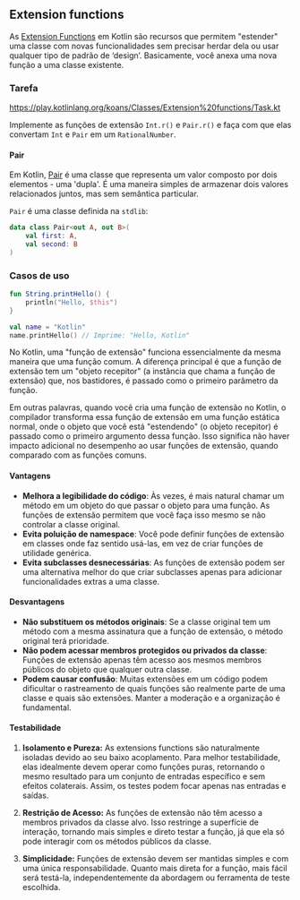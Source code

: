 ## Extension functions

As [Extension Functions](https://kotlinlang.org/docs/extensions.html#extension-functions) em Kotlin são recursos que permitem "estender" uma
classe com novas funcionalidades sem precisar herdar dela ou usar qualquer tipo de padrão de ‘design’. Basicamente, você anexa uma nova
função a uma classe existente.

### Tarefa

https://play.kotlinlang.org/koans/Classes/Extension%20functions/Task.kt

Implemente as funções de extensão `Int.r()` e `Pair.r()` e faça com que elas convertam `Int` e `Pair` em um `RationalNumber`.

#### Pair

Em Kotlin, [Pair](https://kotlinlang.org/api/latest/jvm/stdlib/kotlin/-pair/) é uma classe que representa um valor composto por dois elementos - uma 'dupla'. É uma maneira simples de armazenar dois
valores relacionados juntos, mas sem semântica particular.

`Pair` é uma classe definida na `stdlib`:

```kotlin
data class Pair<out A, out B>(
    val first: A,
    val second: B
)
```

### Casos de uso

```kotlin
fun String.printHello() {
    println("Hello, $this")
}

val name = "Kotlin"
name.printHello() // Imprime: "Hello, Kotlin"
```

No Kotlin, uma "função de extensão" funciona essencialmente da mesma maneira que uma função comum. A diferença principal é que a função de
extensão tem um "objeto recepitor" (a instância que chama a função de extensão) que, nos bastidores, é passado como o primeiro parâmetro da
função.

Em outras palavras, quando você cria uma função de extensão no Kotlin, o compilador transforma essa função de extensão em uma função
estática normal, onde o objeto que você está "estendendo" (o objeto recepitor) é passado como o primeiro argumento dessa função. Isso
significa não haver impacto adicional no desempenho ao usar funções de extensão, quando comparado com as funções comuns.

#### Vantagens

- **Melhora a legibilidade do código**: Às vezes, é mais natural chamar um método em um objeto do que passar o objeto para uma função. As
  funções de extensão permitem que você faça isso mesmo se não controlar a classe original.
- **Evita poluição de namespace**: Você pode definir funções de extensão em classes onde faz sentido usá-las, em vez de criar funções de
  utilidade genérica.
- **Evita subclasses desnecessárias**: As funções de extensão podem ser uma alternativa melhor do que criar subclasses apenas para adicionar
  funcionalidades extras a uma classe.

#### Desvantagens

- **Não substituem os métodos originais**: Se a classe original tem um método com a mesma assinatura que a função de extensão, o método
  original terá prioridade.
- **Não podem acessar membros protegidos ou privados da classe**: Funções de extensão apenas têm acesso aos mesmos membros públicos do
  objeto que qualquer outra classe.
- **Podem causar confusão**: Muitas extensões em um código podem dificultar o rastreamento de quais funções são realmente parte de uma
  classe e quais são extensões. Manter a moderação e a organização é fundamental.

#### Testabilidade

1. **Isolamento e Pureza:**
   As extensions functions são naturalmente isoladas devido ao seu baixo acoplamento. Para melhor testabilidade, elas idealmente devem
   operar como funções puras, retornando o mesmo resultado para um conjunto de entradas específico e sem efeitos colaterais. Assim, os
   testes podem focar apenas nas entradas e saídas.

2. **Restrição de Acesso:**
   As funções de extensão não têm acesso a membros privados da classe alvo. Isso restringe a superfície de interação, tornando mais simples
   e direto testar a função, já que ela só pode interagir com os métodos públicos da classe.

3. **Simplicidade:**
   Funções de extensão devem ser mantidas simples e com uma única responsabilidade. Quanto mais direta for a função, mais fácil será
   testá-la, independentemente da abordagem ou ferramenta de teste escolhida.







